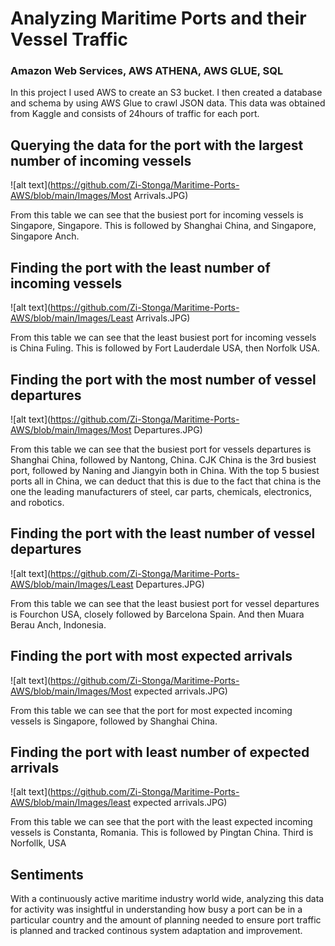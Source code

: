 # Analyzing Maritime Ports and their Vessel Traffic 
### Amazon Web Services, AWS ATHENA, AWS GLUE, SQL


In this project I used AWS to create an S3 bucket. I then created a database and schema by using AWS Glue to crawl JSON data. This data was obtained from Kaggle and consists of 24hours of traffic for each port.


## Querying the data for the port with the largest number of incoming vessels


![alt text](https://github.com/Zi-Stonga/Maritime-Ports-AWS/blob/main/Images/Most Arrivals.JPG)


From this table we can see that the busiest port for incoming vessels is Singapore, Singapore. This is followed by Shanghai China, and Singapore, Singapore Anch.


## Finding the port with the least number of incoming vessels

![alt text](https://github.com/Zi-Stonga/Maritime-Ports-AWS/blob/main/Images/Least Arrivals.JPG)

From this table we can see that the least busiest port for incoming vessels is China Fuling. This is followed by Fort Lauderdale USA, then Norfolk USA.



## Finding the port with the most number of vessel departures
![alt text](https://github.com/Zi-Stonga/Maritime-Ports-AWS/blob/main/Images/Most Departures.JPG)

From this table we can see that the busiest port for vessels departures is Shanghai China, followed by Nantong, China. CJK China is the 3rd busiest port, followed by Naning and Jiangyin both in China. With the top 5 busiest ports all in China, we can deduct that this is due to the fact that china is the one the leading manufacturers of steel, car parts, chemicals, electronics, and robotics.


## Finding the port with the least number of vessel departures

![alt text](https://github.com/Zi-Stonga/Maritime-Ports-AWS/blob/main/Images/Least Departures.JPG)

From this table we can see that the least busiest port for vessel departures is Fourchon USA, closely followed by Barcelona Spain. And then Muara Berau Anch, Indonesia.

## Finding the port with most expected arrivals
![alt text](https://github.com/Zi-Stonga/Maritime-Ports-AWS/blob/main/Images/Most expected arrivals.JPG)

From this table we can see that the port for most expected incoming vessels is Singapore, followed by Shanghai China.


## Finding the port with least number of expected arrivals
![alt text](https://github.com/Zi-Stonga/Maritime-Ports-AWS/blob/main/Images/least expected arrivals.JPG)


From this table we can see that the port with the least expected incoming vessels is Constanta, Romania. This is followed by Pingtan China. Third is Norfollk, USA

## Sentiments
With a continuously active maritime industry world wide, analyzing this data for activity was insightful in understanding how busy a port can be in a particular country and the amount of planning needed to ensure port traffic is planned and tracked continous system adaptation and improvement.





